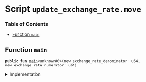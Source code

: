 
<a name="SCRIPT"></a>

# Script `update_exchange_rate.move`

### Table of Contents

-  [Function `main`](#SCRIPT_main)



<a name="SCRIPT_main"></a>

## Function `main`



<pre><code><b>public</b> <b>fun</b> <a href="#SCRIPT_main">main</a>&lt;unknown#0&gt;(new_exchange_rate_denominator: u64, new_exchange_rate_numerator: u64)
</code></pre>



<details>
<summary>Implementation</summary>


<pre><code><b>fun</b> <a href="#SCRIPT_main">main</a>&lt;Currency&gt;(new_exchange_rate_denominator: u64, new_exchange_rate_numerator: u64) {
    <b>let</b> rate = <a href="../../modules/doc/fixedpoint32.md#0x0_FixedPoint32_create_from_rational">FixedPoint32::create_from_rational</a>(
        new_exchange_rate_denominator,
        new_exchange_rate_numerator,
    );
    <a href="../../modules/doc/libra.md#0x0_Libra_update_lbr_exchange_rate">Libra::update_lbr_exchange_rate</a>&lt;Currency&gt;(rate);
}
</code></pre>



</details>
